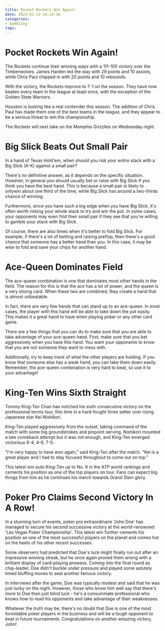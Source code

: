 ```yaml
---
title: Pocket Rockets Win Again!
date: 2023-01-13 14:14:10
categories:
- Gambling
tags:
---
```



#  Pocket Rockets Win Again!

The Rockets continue their winning ways with a 111-105 victory over the Timberwolves. James Harden led the way with 29 points and 10 assists, while Chris Paul chipped in with 20 points and 10 rebounds.

With the victory, the Rockets improve to 7-1 on the season. They have now beaten every team in the league at least once, with the exception of the Golden State Warriors.

Houston is looking like a real contender this season. The addition of Chris Paul has made them one of the best teams in the league, and they appear to be a serious threat to win the championship.

The Rockets will next take on the Memphis Grizzlies on Wednesday night.

#  Big Slick Beats Out Small Pair

In a hand of Texas Hold'em, when should you risk your entire stack with a Big Slick (A-K) against a small pair?

There's no definitive answer, as it depends on the specific situation. However, in general you should usually bet or raise with Big Slick if you think you have the best hand. This is because a small pair is likely to onlywin about one third of the time, while Big Slick has around a two-thirds chance of winning.

Furthermore, since you have such a big edge when you have Big Slick, it's often worth risking your whole stack to try and win the pot. In some cases, your opponents may even fold their small pair if they see that you're willing to gamble your stack with Big Slick.

Of course, there are also times when it's better to fold Big Slick. For example, if there's a lot of betting and raising preflop, then there's a good chance that someone has a better hand than you. In this case, it may be wise to fold and save your chips for another hand.

#  Ace-Queen Dominates Field

The ace-queen combination is one that dominates most other hands in the field. The reason for this is that the ace has a lot of power, and the queen is a very strong card. When these two are combined, they create a hand that is almost unbeatable.

In fact, there are very few hands that can stand up to an ace-queen. In most cases, the player with this hand will be able to take down the pot easily. This makes it a great hand to have when playing poker or any other card game.

There are a few things that you can do to make sure that you are able to take advantage of your ace-queen hand. First, make sure that you bet aggressively when you have this hand. You want your opponents to know that you are not someone they want to mess with.

Additionally, try to keep track of what the other players are holding. If you know that someone else has a weak hand, you can take them down easily. Remember, the ace-queen combination is very hard to beat, so use it to your advantage!

#  King-Ten Wins Sixth Straight

Tommy King-Ten Chan has notched his sixth consecutive victory on the professional tennis tour, this time in a hard-fought three setter over rising Japanese star Kei Nishikori.

King-Ten played aggressively from the outset, taking command of the match with some big groundstrokes and pinpoint serving. Nishikori mounted a late comeback attempt but it was not enough, and King-Ten emerged victorious 6-4, 4-6, 7-5.

"I'm very happy to have won again," said King-Ten after the match. "Kei is a great player and I had to stay focused throughout to come out on top."

This latest win puts King-Ten up to No. 9 in the ATP world rankings and cements his position as one of the top players on tour. Fans can expect big things from him as he continues his march towards Grand Slam glory.

#  Poker Pro Claims Second Victory In A Row!

In a stunning turn of events, poker pro extraordinaire 'John Doe' has managed to secure his second successive victory at the world-renowned 'Las Vegas Poker Championship'. This latest win further cements his position as one of the most successful players on the planet and comes hot on the heels of his other recent successes.

Some observers had predicted that Doe's luck might finally run out after an impressive winning streak, but he once again proved them wrong with a brilliant display of card-playing prowess. Coming into the final round as chip-leader, Doe didn't buckle under pressure and played some astutely timed bluffing moves to seal another famous victory.

In interviews after the game, Doe was typically modest and said that he was just lucky on the night. However, those who know him well say that there's more to Doe than just blind luck - he's a consummate professional who knows how to read his opponents and take advantage of their weaknesses.

Whatever the truth may be, there's no doubt that Doe is one of the most formidable poker players in the business and will be a tough opponent to beat in future tournaments. Congratulations on another amazing victory, John!